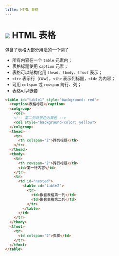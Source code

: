 ```yaml
---
title: HTML 表格
---
```


# ![](https://zhuye-1308301598.file.myqcloud.com/markdown/html-20220412172047920-20220412172118576-20220414204518684.png)    HTML 表格

包含了表格大部分用法的一个例子

- 所有内容在一个 `table` 元素内；
- 表格标题使用 `caption` 元素；
- 表格可以结构化用 `thead`、`tbody`、`tfoot` 表示；
- `<tr>` 表示行（row），`<th>` 表示列标题，`<td>` 为内容；
- 可用 `colspan` 或 `rowspan` 跨行、列；
- 表格可以嵌套

```html
<table id="table1" style="background: red">
  <caption>表格标题</caption>
  <colgroup>
    <col>
    <!-- 第二列背景色为黄色 -->
    <col style="background-color: yellow">
  </colgroup>
  <thead>
    <tr>
      <th colspan="2">跨列标题</th>
    </tr>
  </thead>
  <tbody>
    <tr>
      <th rowspan="2">跨行标题</th>
      <td>第一行内容</td>
    </tr>
    <tr>
      <td id="nested">
        <table id="table2">
          <tr>
            <td>嵌套表格第一列</td>
            <td>嵌套表格第二列</td>
          </tr>
        </table>
      </td>
    </tr>
  </tbody>
  <tfoot>
    <tr>
      <td colspan="2">页脚</td>
    </tr>
  </tfoot>
</table>
```